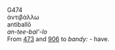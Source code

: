 <body>
  <p>G474<br>  ἀντιβάλλω  <br> antiballō  <br><i>an-tee-bal‘-lo </i><br>From <a href="g0473.htm">473</a> and <a href="g0906.htm">906</a>  to <i>bandy:</i> - have.<br></p>
 </body>